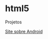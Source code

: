 # html5
 Projetos

<a href="https://kostikgs.github.io/html5/modulo2/d010/android.html" target='_blank'> Site sobre Android